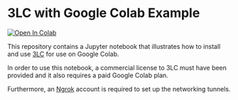 # 3LC with Google Colab Example

[![Open In Colab](https://colab.research.google.com/assets/colab-badge.svg)](https://colab.research.google.com/github/3lc-ai/3lc-with-colab/blob/develop/3LC-with-Colab.ipynb)

This repository contains a Jupyter notebook that illustrates how to install and
use [3LC](https://3lc.ai) for use on Google Colab.

In order to use this notebook, a commercial license to 3LC must have been
provided and it also requires a paid Google Colab plan.

Furthermore, an [Ngrok](https://grok.com) account is required to set up the networking
tunnels.


